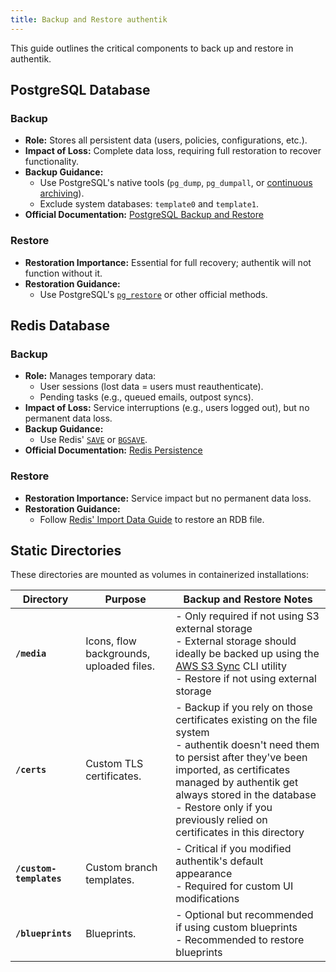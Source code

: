 ```yaml
---
title: Backup and Restore authentik
---
```


This guide outlines the critical components to back up and restore in authentik.

## PostgreSQL Database

### Backup

- **Role:** Stores all persistent data (users, policies, configurations, etc.).
- **Impact of Loss:** Complete data loss, requiring full restoration to recover functionality.
- **Backup Guidance:**
    - Use PostgreSQL's native tools (`pg_dump`, `pg_dumpall`, or [continuous archiving](https://www.postgresql.org/docs/current/continuous-archiving.html)).
    - Exclude system databases: `template0` and `template1`.
- **Official Documentation:** [PostgreSQL Backup and Restore](https://www.postgresql.org/docs/current/backup.html)

### Restore

- **Restoration Importance:** Essential for full recovery; authentik will not function without it.
- **Restoration Guidance:**
    - Use PostgreSQL's [`pg_restore`](https://www.postgresql.org/docs/current/app-pgrestore.html) or other official methods.

## Redis Database

### Backup

- **Role:** Manages temporary data:
    - User sessions (lost data = users must reauthenticate).
    - Pending tasks (e.g., queued emails, outpost syncs).
- **Impact of Loss:** Service interruptions (e.g., users logged out), but no permanent data loss.
- **Backup Guidance:**
    - Use Redis' [`SAVE`](https://redis.io/commands/save) or [`BGSAVE`](https://redis.io/commands/bgsave).
- **Official Documentation:** [Redis Persistence](https://redis.io/docs/management/persistence/)

### Restore

- **Restoration Importance:** Service impact but no permanent data loss.
- **Restoration Guidance:**
    - Follow [Redis' Import Data Guide](https://redis.io/learn/guides/import#restore-an-rdb-file) to restore an RDB file.

## Static Directories

These directories are mounted as volumes in containerized installations:

| Directory               | Purpose                                  | Backup and Restore Notes                                                                                                                                                                                                                                                                            |
| ----------------------- | ---------------------------------------- | --------------------------------------------------------------------------------------------------------------------------------------------------------------------------------------------------------------------------------------------------------------------------------------------------- |
| **`/media`**            | Icons, flow backgrounds, uploaded files. | - Only required if not using S3 external storage<br>- External storage should ideally be backed up using the [AWS S3 Sync](https://docs.aws.amazon.com/cli/latest/reference/s3/sync.html) CLI utility<br>- Restore if not using external storage                                                    |
| **`/certs`**            | Custom TLS certificates.                 | - Backup if you rely on those certificates existing on the file system<br>- authentik doesn't need them to persist after they've been imported, as certificates managed by authentik get always stored in the database<br>- Restore only if you previously relied on certificates in this directory |
| **`/custom-templates`** | Custom branch templates.                 | - Critical if you modified authentik's default appearance<br>- Required for custom UI modifications                                                                                                                                                                                                 |
| **`/blueprints`**       | Blueprints.                              | - Optional but recommended if using custom blueprints<br>- Recommended to restore blueprints                                                                                                                                                                                                        |
